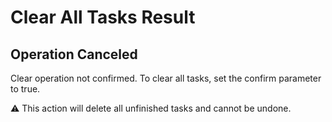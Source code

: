 # Clear All Tasks Result

## Operation Canceled

Clear operation not confirmed. To clear all tasks, set the confirm parameter to true.

⚠️ This action will delete all unfinished tasks and cannot be undone.
